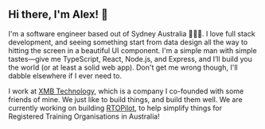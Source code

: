 ## Hi there, I'm Alex! 👋

I'm a software engineer based out of Sydney Australia 🐨🇦🇺. I love full stack development, and seeing something start from data design all the way to hitting the screen in a beautiful UI component. I'm a simple man with simple tastes—give me TypeScript, React, Node.js, and Express, and I’ll build you the world (or at least a solid web app). Don't get me wrong though, I'll dabble elsewhere if I ever need to.

I work at [XMB Technology](https://www.xmb.com.au/), which is a company I co-founded with some friends of mine. We just like to build things, and build them well. We are currently working on building [RTOPilot](http://rtopilot.com.au/), to help simplify things for Registered Training Organisations in Australia!
